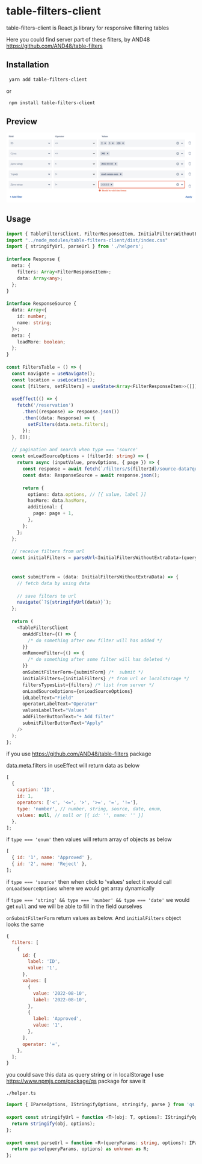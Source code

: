# table-filters-client

table-filters-client is React.js library for responsive filtering tables

Here you could find server part of these filters, by AND48
https://github.com/AND48/table-filters

## Installation

```bash
 yarn add table-filters-client
```

or

```bash
 npm install table-filters-client
```
## Preview
![My image](src/assets/images/img.png)

## Usage
```typescript jsx
import { TableFiltersClient, FilterResponseItem, InitialFiltersWithoutExtraData } from 'table-filters-client';
import "../node_modules/table-filters-client/dist/index.css"
import { stringifyUrl, parseUrl } from './helpers';

interface Response {
  meta: {
    filters: Array<FilterResponseItem>;
    data: Array<any>;
  };
}

interface ResponseSource {
  data: Array<{
    id: number;
    name: string;
  }>;
  meta: {
    loadMore: boolean;
  };
}

const FiltersTable = () => {
  const navigate = useNavigate();
  const location = useLocation();
  const [filters, setFilters] = useState<Array<FilterResponseItem>>([]);

  useEffect(() => {
    fetch('/reservation')
      .then((response) => response.json())
      .then((data: Response) => {
        setFilters(data.meta.filters);
      });
  }, []);

  // pagination and search when type === 'source'
  const onLoadSourceOptions = (filterId: string) => {
    return async (inputValue, prevOptions, { page }) => {
      const response = await fetch(`/filters/${filterId}/source-data?query=${inputValue}&page=${page}`);
      const data: ResponseSource = await response.json();

      return {
        options: data.options, // [{ value, label }]
        hasMore: data.hasMore,
        additional: {
          page: page + 1,
        },
      };
    };
  };

  // receive filters from url
  const initialFilters = parseUrl<InitialFiltersWithoutExtraData>(queryString.slice(1));


  const submitForm = (data: InitialFiltersWithoutExtraData) => {
    // fetch data by using data
    
    // save filters to url
    navigate(`?${stringifyUrl(data)}`);
  };

  return (
    <TableFiltersClient
      onAddFilter={() => {
        /* do something after new filter will has added */
      }}
      onRemoveFilter={() => {
        /* do something after some filter will has deleted */
      }}
      onSubmitFilterForm={submitForm} /*  submit */
      initialFilters={initialFilters} /* from url or localstorage */
      filtersTypesList={filters} /* list from server */
      onLoadSourceOptions={onLoadSourceOptions}
      idLabelText="Field"
      operatorLabelText="Operator"
      valuesLabelText="Values"
      addFilterButtonText="+ Add filter"
      submitFilterButtonText="Apply"
    />
  );
};
```



if you use https://github.com/AND48/table-filters package

data.meta.filters in useEffect will return data as below

```javascript
[
  {
    caption: 'ID',
    id: 1,
    operators: ['<', '<=', '>', '>=', '=', '!='],
    type: 'number', // number, string, source, date, enum,
    values: null, // null or [{ id: '', name: '' }]
  },
];
```

if `type === 'enum'` then values will return array of objects  as below
```javascript
[
  { id: '1', name: 'Approved' },
  { id: '2', name: 'Reject' },
];
```

if `type === 'source'` then when click to 'values' select it would call `onLoadSourceOptions` where we would get array dynamically 


if `type === 'string' && type === 'number' && type === 'date'` we would get `null` and we will be able to fill in the field ourselves


`onSubmitFilterForm` return values as below. And `initialFilters` object looks the same
```javascript
{
  filters: [
    {
      id: {
        label: 'ID',
        value: '1',
      },
      values: [
        {
          value: '2022-08-10',
          label: '2022-08-10',
        },
        {
          label: 'Approved',
          value: '1',
        },
      ],
      operator: '=',
    },
  ];
}
```

you could save this data as query string or in localStorage
I use https://www.npmjs.com/package/qs package for save it

```./helper.ts```
```typescript
import { IParseOptions, IStringifyOptions, stringify, parse } from 'qs';

export const stringifyUrl = function <T>(obj: T, options?: IStringifyOptions): string {
  return stringify(obj, options);
};

export const parseUrl = function <R>(queryParams: string, options?: IParseOptions & { decoder?: never | undefined }): R {
  return parse(queryParams, options) as unknown as R;
};
```

